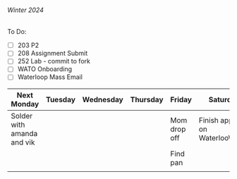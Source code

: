 ###### Winter 2024
To Do:
- [ ] 203 P2
- [ ] 208 Assignment Submit
- [ ] 252 Lab - commit to fork
- [ ] WATO Onboarding
- [ ] Waterloop Mass Email

| Next Monday                | Tuesday | Wednesday | Thursday | Friday       | Saturday                         | Sunday |
| -------------------------- | ------- | --------- | -------- | ------------ | -------------------------------- | ------ |
| Solder with amanda and vik |         |           |          | Mom drop off | Finish applying on WaterlooWorks |        |
|                            |         |           |          | Find pan     |                                  |        |
|                            |         |           |          |              |                                  |        |
